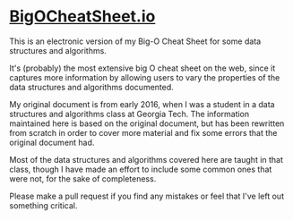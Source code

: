 # [BigOCheatSheet.io](https://bigocheatsheet.io)

This is an electronic version of my Big-O Cheat Sheet for some data structures and algorithms.

It's (probably) the most extensive big O cheat sheet on the web, since it captures more information by allowing users to vary the properties of the data structures and algorithms documented.

My original document is from early 2016, when I was a student in a data structures and algorithms class at Georgia Tech. The information maintained here is based on the original document, but has been rewritten from scratch in order to cover more material and fix some errors that the original document had.

Most of the data structures and algorithms covered here are taught in that class, though I have made an effort to include some common ones that were not, for the sake of completeness.

Please make a pull request if you find any mistakes or feel that I've left out something critical.
